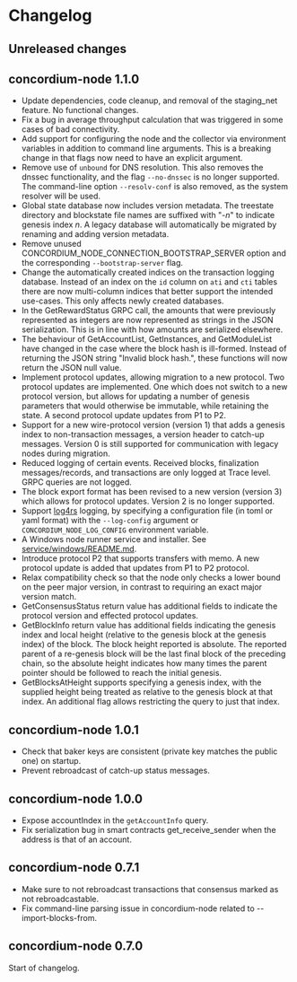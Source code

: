 # Changelog

## Unreleased changes

## concordium-node 1.1.0

- Update dependencies, code cleanup, and removal of the staging_net feature. No functional changes.
- Fix a bug in average throughput calculation that was triggered in some cases
  of bad connectivity.
- Add support for configuring the node and the collector via environment
  variables in addition to command line arguments. This is a breaking change in
  that flags now need to have an explicit argument.
- Remove use of `unbound` for DNS resolution. This also removes the dnssec functionality, and the
  flag `--no-dnssec` is no longer supported. The command-line option `--resolv-conf` is also
  removed, as the system resolver will be used.
- Global state database now includes version metadata. The treestate directory and blockstate file
  names are suffixed with "-*n*" to indicate genesis index *n*.
  A legacy database will automatically be migrated by renaming and adding version metadata.
- Remove unused CONCORDIUM_NODE_CONNECTION_BOOTSTRAP_SERVER option and the
  corresponding `--bootstrap-server` flag.
- Change the automatically created indices on the transaction logging database.
  Instead of an index on the `id` column on `ati` and `cti` tables there are now
  multi-column indices that better support the intended use-cases. This only
  affects newly created databases.
- In the GetRewardStatus GRPC call, the amounts that were previously represented as integers are now
  represented as strings in the JSON serialization. This is in line with how amounts are serialized
  elsewhere.
- The behaviour of GetAccountList, GetInstances, and GetModuleList have changed in the case
  where the block hash is ill-formed. Instead of returning the JSON string "Invalid block hash.",
  these functions will now return the JSON null value.
- Implement protocol updates, allowing migration to a new protocol. Two protocol updates are
  implemented. One which does not switch to a new protocol version, but allows for updating a number
  of genesis parameters that would otherwise be immutable, while retaining the
  state. A second protocol update updates from P1 to P2.
- Support for a new wire-protocol version (version 1) that adds a genesis index to non-transaction
  messages, a version header to catch-up messages. Version 0 is still supported for communication
  with legacy nodes during migration.
- Reduced logging of certain events. Received blocks, finalization messages/records, and
  transactions are only logged at Trace level. GRPC queries are not logged.
- The block export format has been revised to a new version (version 3) which allows for
  protocol updates. Version 2 is no longer supported.
- Support [log4rs](https://docs.rs/log4rs/1.0.0/log4rs/) logging, by specifying a configuration file
  (in toml or yaml format) with the `--log-config` argument or `CONCORDIUM_NODE_LOG_CONFIG`
  environment variable.
- A Windows node runner service and installer.
  See [service/windows/README.md](service/windows/README.md).
- Introduce protocol P2 that supports transfers with memo. A new protocol update
  is added that updates from P1 to P2 protocol.
- Relax compatibility check so that the node only checks a lower bound on the
  peer major version, in contrast to requiring an exact major version match.
- GetConsensusStatus return value has additional fields to indicate the protocol
  version and effected protocol updates.
- GetBlockInfo return value has additional fields indicating the genesis index and local height
  (relative to the genesis block at the genesis index) of the block. The block height reported
  is absolute. The reported parent of a re-genesis block will be the last final block of the
  preceding chain, so the absolute height indicates how many times the parent pointer should be
  followed to reach the initial genesis.
- GetBlocksAtHeight supports specifying a genesis index, with the supplied height being treated as
  relative to the genesis block at that index. An additional flag allows restricting the query to
  just that index.

## concordium-node 1.0.1

- Check that baker keys are consistent (private key matches the public one) on startup.
- Prevent rebroadcast of catch-up status messages.

## concordium-node 1.0.0

- Expose accountIndex in the `getAccountInfo` query.
- Fix serialization bug in smart contracts get_receive_sender when the address
  is that of an account.

## concordium-node 0.7.1

- Make sure to not rebroadcast transactions that consensus marked as not
  rebroadcastable.
- Fix command-line parsing issue in concordium-node related to --import-blocks-from.

## concordium-node 0.7.0

Start of changelog.
